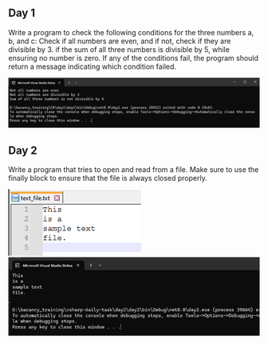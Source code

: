 ## Day 1
Write a program to check the following conditions for the three numbers a, b, and c:
Check if all numbers are even, and if not, check if they are divisible by 3.
if the sum of all three numbers is divisible by 5, while ensuring no number is zero.
If any of the conditions fail, the program should return a message indicating which condition failed.

![day1 ](https://github.com/meghal-bacancy/csharp-daily-task/blob/master/img/day1.png?raw=true)

## Day 2
Write a program that tries to open and read from a file. Make sure to use the finally block to ensure that the file is always closed properly. 

![day2-1](/img/day2_1.png)
![day2-2](/img/day2_2.png)
